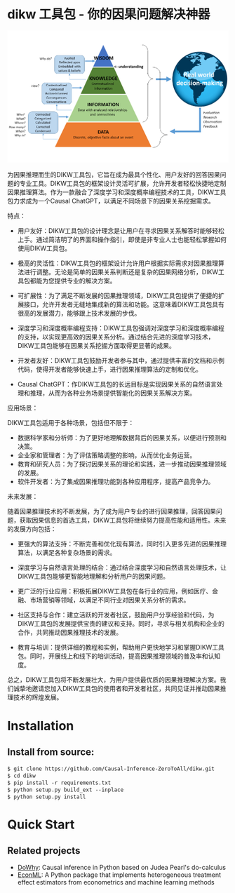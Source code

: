 # dikw 工具包 - 你的因果问题解决神器


<div align="center">
  <a href="https://github.com/uber/causalml"><img src="https://raw.githubusercontent.com/Causal-Inference-ZeroToAll/dikw/master/docs/_static/img/dikw.png"></a>
</div>


为因果推理而生的DIKW工具包，它旨在成为最具个性化、用户友好的回答因果问题的专业工具。DIKW工具包的框架设计灵活可扩展，允许开发者轻松快捷地定制因果推理算法。作为一款融合了深度学习和深度概率编程技术的工具，DIKW工具包力求成为一个Causal ChatGPT，以满足不同场景下的因果关系挖掘需求。

特点：

- 用户友好：DIKW工具包的设计理念是让用户在寻求因果关系解答时能够轻松上手。通过简洁明了的界面和操作指引，即使是非专业人士也能轻松掌握如何使用DIKW工具包。

- 极高的灵活性：DIKW工具包的框架设计允许用户根据实际需求对因果推理算法进行调整。无论是简单的因果关系判断还是复杂的因果网络分析，DIKW工具包都能为您提供专业的解决方案。

- 可扩展性：为了满足不断发展的因果推理领域，DIKW工具包提供了便捷的扩展接口，允许开发者无缝地集成新的算法和功能。这意味着DIKW工具包具有很高的发展潜力，能够跟上技术发展的步伐。

- 深度学习和深度概率编程支持：DIKW工具包强调对深度学习和深度概率编程的支持，以实现更高效的因果关系分析。通过结合先进的深度学习技术，DIKW工具包能够在因果关系挖掘方面取得更显著的成果。

- 开发者友好：DIKW工具包鼓励开发者参与其中，通过提供丰富的文档和示例代码，使得开发者能够快速上手，进行因果推理算法的定制和优化。

- Causal ChatGPT：作DIKW工具包的长远目标是实现因果关系的自然语言处理和推理，从而为各种业务场景提供智能化的因果关系解决方案。

应用场景：

DIKW工具包适用于各种场景，包括但不限于：

- 数据科学家和分析师：为了更好地理解数据背后的因果关系，以便进行预测和决策。
- 企业家和管理者：为了评估策略调整的影响，从而优化业务运营。
- 教育和研究人员：为了探讨因果关系的理论和实践，进一步推动因果推理领域的发展。
- 软件开发者：为了集成因果推理功能到各种应用程序，提高产品竞争力。

未来发展：

随着因果推理技术的不断发展，为了成为用户专业的进行因果推理，回答因果问题，获取因果信息的首选工具，DIKW工具包将继续努力提高性能和适用性。未来的发展方向包括：

- 更强大的算法支持：不断完善和优化现有算法，同时引入更多先进的因果推理算法，以满足各种复杂场景的需求。

- 深度学习与自然语言处理的结合：通过结合深度学习和自然语言处理技术，让DIKW工具包能够更智能地理解和分析用户的因果问题。

- 更广泛的行业应用：积极拓展DIKW工具包在各行业的应用，例如医疗、金融、市场营销等领域，以满足不同行业对因果关系分析的需求。

- 社区支持与合作：建立活跃的开发者社区，鼓励用户分享经验和代码，为DIKW工具包的发展提供宝贵的建议和支持。同时，寻求与相关机构和企业的合作，共同推动因果推理技术的发展。

- 教育与培训：提供详细的教程和实例，帮助用户更快地学习和掌握DIKW工具包。同时，开展线上和线下的培训活动，提高因果推理领域的普及率和认知度。

总之，DIKW工具包将不断发展壮大，为用户提供最优质的因果推理解决方案。我们诚挚地邀请您加入DIKW工具包的使用者和开发者社区，共同见证并推动因果推理技术的辉煌发展。




# Installation



## Install from source:

```
$ git clone https://github.com/Causal-Inference-ZeroToAll/dikw.git
$ cd dikw
$ pip install -r requirements.txt
$ python setup.py build_ext --inplace
$ python setup.py install
```


# Quick Start

 

## Related projects

* [DoWhy](https://github.com/Microsoft/dowhy):  Causal inference in Python based on Judea Pearl's do-calculus
* [EconML](https://github.com/microsoft/EconML): A Python package that implements heterogeneous treatment effect estimators from econometrics and machine learning methods
